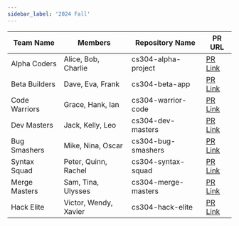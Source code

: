 ```yaml
---
sidebar_label: '2024 Fall'
---
```

| Team Name   | Members                   | Repository Name        | PR URL |
|------------|--------------------------|------------------------|--------|
| Alpha Coders | Alice, Bob, Charlie      | cs304-alpha-project    | [PR Link](https://github.com/alpha/repo/pull/1) |
| Beta Builders | Dave, Eva, Frank        | cs304-beta-app         | [PR Link](https://github.com/beta/repo/pull/2) |
| Code Warriors | Grace, Hank, Ian        | cs304-warrior-code     | [PR Link](https://github.com/warrior/repo/pull/3) |
| Dev Masters | Jack, Kelly, Leo         | cs304-dev-masters      | [PR Link](https://github.com/devmasters/repo/pull/4) |
| Bug Smashers | Mike, Nina, Oscar       | cs304-bug-smashers     | [PR Link](https://github.com/bugsmash/repo/pull/5) |
| Syntax Squad | Peter, Quinn, Rachel    | cs304-syntax-squad     | [PR Link](https://github.com/syntax/repo/pull/6) |
| Merge Masters | Sam, Tina, Ulysses     | cs304-merge-masters    | [PR Link](https://github.com/merge/repo/pull/7) |
| Hack Elite | Victor, Wendy, Xavier    | cs304-hack-elite       | [PR Link](https://github.com/hackelite/repo/pull/8) |
